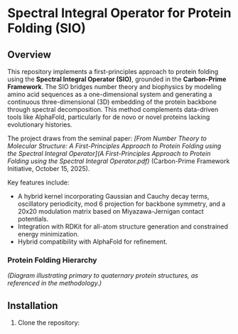 # Spectral Integral Operator for Protein Folding (SIO)

[<image-card alt="License: MIT" src="https://img.shields.io/badge/License-MIT-yellow.svg" ></image-card>](https://opensource.org/licenses/MIT)
[<image-card alt="Python Version" src="https://img.shields.io/badge/python-3.8%2B-blue.svg" ></image-card>](https://www.python.org/downloads/)

## Overview

This repository implements a first-principles approach to protein folding using the **Spectral Integral Operator (SIO)**, grounded in the **Carbon-Prime Framework**. The SIO bridges number theory and biophysics by modeling amino acid sequences as a one-dimensional system and generating a continuous three-dimensional (3D) embedding of the protein backbone through spectral decomposition. This method complements data-driven tools like AlphaFold, particularly for de novo or novel proteins lacking evolutionary histories.

The project draws from the seminal paper: *[From Number Theory to Molecular Structure: A First-Principles Approach to Protein Folding using the Spectral Integral Operator](A First-Principles Approach to Protein Folding using the Spectral Integral Operator.pdf)* (Carbon-Prime Framework Initiative, October 15, 2025).

Key features include:
- A hybrid kernel incorporating Gaussian and Cauchy decay terms, oscillatory periodicity, mod 6 projection for backbone symmetry, and a 20x20 modulation matrix based on Miyazawa-Jernigan contact potentials.
- Integration with RDKit for all-atom structure generation and constrained energy minimization.
- Hybrid compatibility with AlphaFold for refinement.

### Protein Folding Hierarchy
<image-card alt="Protein Structure Hierarchy" src="protein_hierarchy.png" ></image-card>
*(Diagram illustrating primary to quaternary protein structures, as referenced in the methodology.)*

## Installation

1. Clone the repository:
